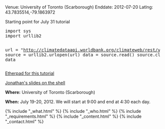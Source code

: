 Venue: University of Toronto (Scarborough)
Enddate: 2012-07-20
Latlng: 43.7835514,-79.1863972

<p>Starting point for July 31 tutorial</p>
<pre>import sys
import urllib2

url = "http://climatedataapi.worldbank.org/climateweb/rest/v1/country/cru/tas/year/CAN.CSV"
source = urllib2.urlopen(url)
data = source.read()
source.close()
print data</pre>
<p><a href="https://etherpad.mozilla.org/swc-tutorial">Etherpad for this tutorial</a></p>
<p><a href="https://wiki.scinethpc.ca/wiki/images/7/72/IntroToShell.pdf">Jonathan's slides on the shell</a></p>
<p><strong>Where:</strong> University of Toronto (Scarborough)</p>
<p><strong>When:</strong> July 19-20, 2012. We will start at 9:00 and end at 4:30 each day.</p>
{% include "_what.html" %}
{% include "_who.html" %}
{% include "_requirements.html" %}
{% include "_content.html" %}
{% include "_contact.html" %}
